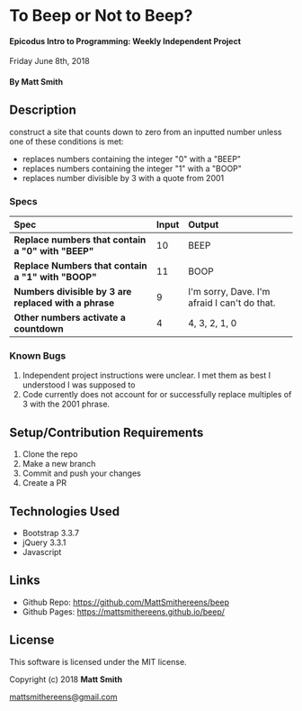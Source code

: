 # To Beep or Not to Beep?

#### Epicodus Intro to Programming: Weekly Independent Project
Friday June 8th, 2018

#### By Matt Smith

## Description
construct a site that counts down to zero from an inputted number unless one of these conditions is met:
* replaces numbers containing the integer "0" with a "BEEP"
* replaces numbers containing the integer "1" with a "BOOP"
* replaces number divisible by 3 with a quote from 2001

### Specs
| Spec | Input | Output |
| :-------------     | :------------- | :------------- |
| **Replace numbers that contain a "0" with "BEEP"** | 10 | BEEP |
| **Replace Numbers that contain a "1" with "BOOP"** | 11 | BOOP |
| **Numbers divisible by 3 are replaced with a phrase**| 9 | I'm sorry, Dave. I'm afraid I can't do that.|
| **Other numbers activate a countdown**| 4 | 4, 3, 2, 1, 0 |


### Known Bugs

1. Independent project instructions were unclear.  I met them as best I understood I was supposed to
2. Code currently does not account for or successfully replace multiples of 3 with the 2001 phrase.

## Setup/Contribution Requirements

1. Clone the repo
1. Make a new branch
1. Commit and push your changes
1. Create a PR

## Technologies Used

* Bootstrap 3.3.7
* jQuery 3.3.1
* Javascript

## Links

* Github Repo: https://github.com/MattSmithereens/beep
* Github Pages: https://mattsmithereens.github.io/beep/

## License

This software is licensed under the MIT license.

Copyright (c) 2018 **Matt Smith**

mattsmithereens@gmail.com
